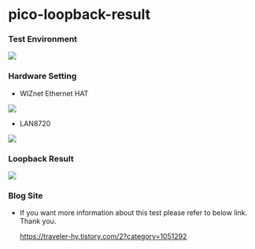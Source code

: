 # pico-loopback-result


### Test Environment

![][link-loopback_environment]



### Hardware Setting

- WIZnet Ethernet HAT

![][link-hardware_wiznet_hat]



- LAN8720

![][link-hardware_lan8720]



### Loopback Result

![][link-loopback_result]



### Blog Site

- If you want more information about this test please refer to below link. Thank you.

  https://traveler-hy.tistory.com/2?category=1051292



<!--
Link
--> 

[ link-loopback_environment ]: https://github.com/Wiznet/pico-loopback-result/blob/main/pico-w5100s-loopback/static/images/loopback_environment.png
[ link-hardware_wiznet_hat ]: https://github.com/Wiznet/pico-loopback-result/blob/main/pico-w5100s-loopback/static/images/hardware_wiznet_hat.png
[link-hardware_lan8720]: https://github.com/Wiznet/pico-loopback-result/blob/main/pico-w5100s-loopback/static/images/hardware_lan8720.png
[link-loopback_result]: https://github.com/Wiznet/pico-loopback-result/blob/main/pico-w5100s-loopback/static/images/loopback_result.png


